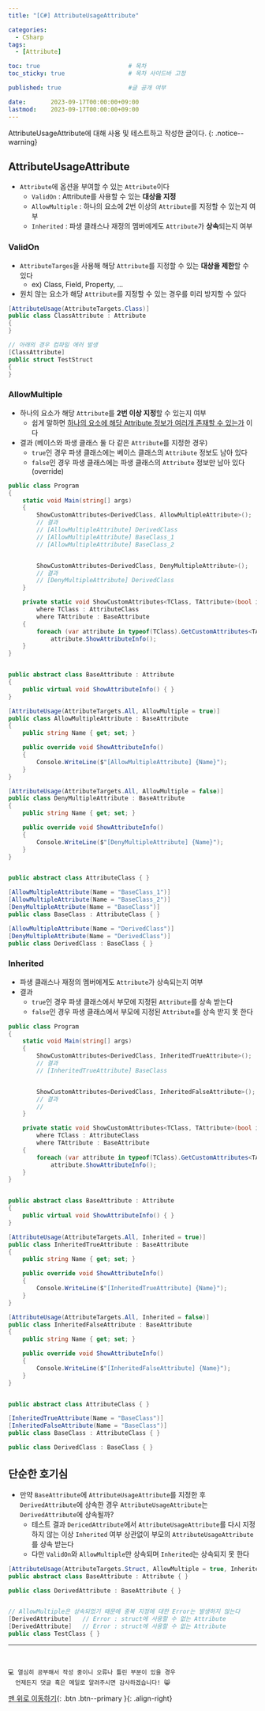 ```yaml
---
title: "[C#] AttributeUsageAttribute"

categories:
  - CSharp
tags:
  - [Attribute]

toc: true                         # 목차
toc_sticky: true                  # 목차 사이드바 고정

published: true                   #글 공개 여부

date:       2023-09-17T00:00:00+09:00
lastmod:    2023-09-17T00:00:00+09:00
---
```


<!-- description : 25자에서 160자 사이 -->
AttributeUsageAttribute에 대해 사용 및 테스트하고 작성한 글이다.
{: .notice--warning}

## AttributeUsageAttribute

- `Attribute`에 옵션을 부여할 수 있는 `Attribute`이다
  - `ValidOn` : Attribute를 사용할 수 있는 **대상을 지정**
  - `AllowMultiple` : 하나의 요소에 2번 이상의 `Attribute`를 지정할 수 있는지 여부
  - `Inherited` : 파생 클래스나 재정의 멤버에게도 `Attribute`가 **상속**되는지 여부

### ValidOn

- `AttributeTarges`을 사용해 해당 `Attribute`를 지정할 수 있는 **대상을 제한**할 수 있다
  - ex) Class, Field, Property, ...
- 원치 않는 요소가 해당 `Attribute`를 지정할 수 있는 경우를 미리 방지할 수 있다

```c#
[AttributeUsage(AttributeTargets.Class)]
public class ClassAttribute : Attribute
{
}

// 아래의 경우 컴파일 에러 발생
[ClassAttribute]
public struct TestStruct
{
}
```
  
### AllowMultiple

- 하나의 요소가 해당 `Attribute`를 **2번 이상 지정**할 수 있는지 여부
  - 쉽게 말하면 <u>하나의 요소에 해당 Attribute 정보가 여러개 존재할 수 있는가</u> 이다
- 결과 (베이스와 파생 클래스 둘 다 같은 `Attribute`를 지정한 경우)
  - `true`인 경우 파생 클래스에는 베이스 클래스의 `Attribute` 정보도 남아 있다
  - `false`인 경우 파생 클래스에는 파생 클래스의 `Attribute` 정보만 남아 있다 (override)

```c#
public class Program
{
    static void Main(string[] args)
    {
        ShowCustomAttributes<DerivedClass, AllowMultipleAttribute>();
        // 결과
        // [AllowMultipleAttribute] DerivedClass
        // [AllowMultipleAttribute] BaseClass_1
        // [AllowMultipleAttribute] BaseClass_2


        ShowCustomAttributes<DerivedClass, DenyMultipleAttribute>();
        // 결과
        // [DenyMultipleAttribute] DerivedClass
    }

    private static void ShowCustomAttributes<TClass, TAttribute>(bool inherit = true)
        where TClass : AttributeClass
        where TAttribute : BaseAttribute
    {
        foreach (var attribute in typeof(TClass).GetCustomAttributes<TAttribute>(inherit))
            attribute.ShowAttributeInfo();
    }
}


public abstract class BaseAttribute : Attribute
{
    public virtual void ShowAttributeInfo() { }
}

[AttributeUsage(AttributeTargets.All, AllowMultiple = true)]
public class AllowMultipleAttribute : BaseAttribute
{
    public string Name { get; set; }

    public override void ShowAttributeInfo()
    {
        Console.WriteLine($"[AllowMultipleAttribute] {Name}");
    }
}

[AttributeUsage(AttributeTargets.All, AllowMultiple = false)]
public class DenyMultipleAttribute : BaseAttribute
{
    public string Name { get; set; }

    public override void ShowAttributeInfo()
    {
        Console.WriteLine($"[DenyMultipleAttribute] {Name}");
    }
}


public abstract class AttributeClass { }

[AllowMultipleAttribute(Name = "BaseClass_1")]
[AllowMultipleAttribute(Name = "BaseClass_2")]
[DenyMultipleAttribute(Name = "BaseClass")]
public class BaseClass : AttributeClass { }

[AllowMultipleAttribute(Name = "DerivedClass")]
[DenyMultipleAttribute(Name = "DerivedClass")]
public class DerivedClass : BaseClass { }
```

### Inherited

- 파생 클래스나 재정의 멤버에게도 `Attribute`가 상속되는지 여부
- 결과
  - `true`인 경우 파생 클래스에서 부모에 지정된 `Attribute`를 상속 받는다
  - `false`인 경우 파생 클래스에서 부모에 지정된 `Attribute`를 상속 받지 못 한다

```c#
public class Program
{
    static void Main(string[] args)
    {
        ShowCustomAttributes<DerivedClass, InheritedTrueAttribute>();
        // 결과
        // [InheritedTrueAttribute] BaseClass


        ShowCustomAttributes<DerivedClass, InheritedFalseAttribute>();
        // 결과
        // 
    }

    private static void ShowCustomAttributes<TClass, TAttribute>(bool inherit = true)
        where TClass : AttributeClass
        where TAttribute : BaseAttribute
    {
        foreach (var attribute in typeof(TClass).GetCustomAttributes<TAttribute>(inherit))
            attribute.ShowAttributeInfo();
    }
}


public abstract class BaseAttribute : Attribute
{
    public virtual void ShowAttributeInfo() { }
}

[AttributeUsage(AttributeTargets.All, Inherited = true)]
public class InheritedTrueAttribute : BaseAttribute
{
    public string Name { get; set; }

    public override void ShowAttributeInfo()
    {
        Console.WriteLine($"[InheritedTrueAttribute] {Name}");
    }
}

[AttributeUsage(AttributeTargets.All, Inherited = false)]
public class InheritedFalseAttribute : BaseAttribute
{
    public string Name { get; set; }

    public override void ShowAttributeInfo()
    {
        Console.WriteLine($"[InheritedFalseAttribute] {Name}");
    }
}


public abstract class AttributeClass { }

[InheritedTrueAttribute(Name = "BaseClass")]
[InheritedFalseAttribute(Name = "BaseClass")]
public class BaseClass : AttributeClass { }

public class DerivedClass : BaseClass { }
```

## 단순한 호기심

- 만약 `BaseAttribute`에 `AttributeUsageAttribute`를 지정한 후 `DerivedAttribute`에 상속한 경우 `AttributeUsageAttribute`는 `DerivedAttribute`에 상속될까?
  - 테스트 결과 `DericedAttribute`에서 `AttributeUsageAttribute`를 다시 지정하지 않는 이상 `Inherited` 여부 상관없이 부모의 `AttributeUsageAttribute`를 상속 받는다
  - 다만 `ValidOn`와 `AllowMultiple`만 상속되며 `Inherited`는 상속되지 못 한다

```c#
[AttributeUsage(AttributeTargets.Struct, AllowMultiple = true, Inherited = false)]
public abstract class BaseAttribute : Attribute { }

public class DerivedAttribute : BaseAttribute { }


// AllowMultiple은 상속되었기 때문에 중복 지정에 대한 Error는 발생하지 않는다
[DerivedAttribute]   // Error : struct에 사용할 수 없는 Attribute 
[DerivedAttribute]   // Error : struct에 사용할 수 없는 Attribute
public class TestClass { }
```

***
<br>

    💻 열심히 공부해서 작성 중이니 오류나 틀린 부분이 있을 경우 
      언제든지 댓글 혹은 메일로 알려주시면 감사하겠습니다! 😸


[맨 위로 이동하기](#){: .btn .btn--primary }{: .align-right}